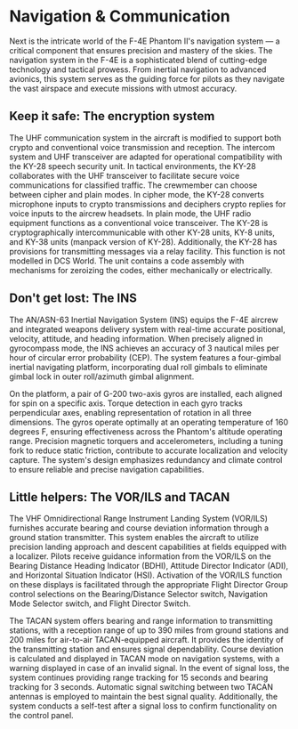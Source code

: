 # Navigation & Communication

Next is the intricate world of the F-4E Phantom II's navigation system — a critical component that
ensures precision and mastery of the skies. The navigation system in the F-4E is a sophisticated
blend of cutting-edge technology and tactical prowess. From inertial navigation to advanced
avionics, this system serves as the guiding force for pilots as they navigate the vast airspace and
execute missions with utmost accuracy.

## Keep it safe: The encryption system

The UHF communication system in the aircraft is modified to support both crypto and conventional
voice transmission and reception. The intercom system and UHF transceiver are adapted for
operational compatibility with the KY-28 speech security unit. In tactical environments, the KY-28
collaborates with the UHF transceiver to facilitate secure voice communications for classified
traffic. The crewmember can choose between cipher and plain modes. In cipher mode, the KY-28
converts microphone inputs to crypto transmissions and deciphers crypto replies for voice inputs
to the aircrew headsets. In plain mode, the UHF radio equipment functions as a conventional
voice transceiver. The KY-28 is cryptographically intercommunicable with other KY-28 units,
KY-8 units, and KY-38 units (manpack version of KY-28). Additionally, the KY-28 has provisions
for transmitting messages via a relay facility. This function is not modelled in DCS World.
The unit contains a code assembly with mechanisms for zeroizing the codes, either mechanically or
electrically.

## Don't get lost: The INS

The AN/ASN-63 Inertial Navigation System (INS) equips the F-4E aircrew and integrated weapons
delivery system with real-time accurate positional, velocity, attitude, and heading information.
When precisely aligned in gyrocompass mode, the INS achieves an accuracy of 3 nautical miles per
hour of circular error probability (CEP). The system features a four-gimbal inertial navigating
platform, incorporating dual roll gimbals to eliminate gimbal lock in outer roll/azimuth gimbal
alignment.

On the platform, a pair of G-200 two-axis gyros are installed, each aligned for spin on a specific
axis. Torque detection in each gyro tracks perpendicular axes, enabling representation of rotation
in all three dimensions. The gyros operate optimally at an operating temperature of 160 degrees F,
ensuring effectiveness across the Phantom's altitude operating range. Precision magnetic torquers
and accelerometers, including a tuning fork to reduce static friction, contribute to accurate
localization and velocity capture. The system's design emphasizes redundancy and climate control to
ensure reliable and precise navigation capabilities.

## Little helpers: The VOR/ILS and TACAN

The VHF Omnidirectional Range Instrument Landing System (VOR/ILS) furnishes accurate bearing and
course deviation information through a ground station transmitter. This system enables the aircraft
to utilize precision landing approach and descent capabilities at fields equipped with a localizer.
Pilots receive guidance information from the VOR/ILS on the Bearing Distance Heading Indicator
(BDHI), Attitude Director Indicator (ADI), and Horizontal Situation Indicator (HSI). Activation of
the VOR/ILS function on these displays is facilitated through the appropriate Flight Director Group
control selections on the Bearing/Distance Selector switch, Navigation Mode Selector switch, and
Flight Director Switch.

The TACAN system offers bearing and range information to transmitting stations, with a reception
range of up to 390 miles from ground stations and 200 miles for air-to-air TACAN-equipped aircraft.
It provides the identity of the transmitting station and ensures signal dependability. Course
deviation is calculated and displayed in TACAN mode on navigation systems, with a warning displayed
in case of an invalid signal. In the event of signal loss, the system continues providing range
tracking for 15 seconds and bearing tracking for 3 seconds. Automatic signal switching between two
TACAN antennas is employed to maintain the best signal quality. Additionally, the system conducts a
self-test after a signal loss to confirm functionality on the control panel.
